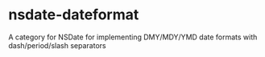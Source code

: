 nsdate-dateformat
=================

A category for NSDate for implementing DMY/MDY/YMD date formats with dash/period/slash separators
